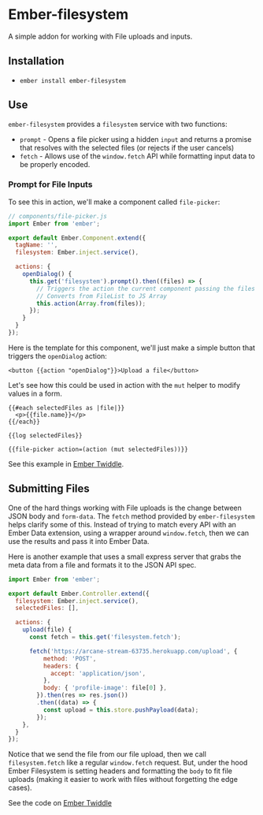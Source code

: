 # Ember-filesystem

A simple addon for working with File uploads and inputs.

## Installation

* `ember install ember-filesystem`

## Use

`ember-filesystem` provides a `filesystem` service with two functions:

* `prompt` - Opens a file picker using a hidden `input` and returns a promise that resolves with the selected files (or rejects if the user cancels)
* `fetch` - Allows use of the `window.fetch` API while formatting input data to be properly encoded.

### Prompt for File Inputs

To see this in action, we'll make a component called `file-picker`:

```js
// components/file-picker.js
import Ember from 'ember';

export default Ember.Component.extend({
  tagName: '',
  filesystem: Ember.inject.service(),

  actions: {
    openDialog() {
      this.get('filesystem').prompt().then((files) => {
        // Triggers the action the current component passing the files that were selected
        // Converts from FileList to JS Array
        this.action(Array.from(files));
      });
    }
  }
});
```

Here is the template for this component, we'll just make a simple button that triggers the `openDialog` action:

```htmlbars
<button {{action "openDialog"}}>Upload a file</button>
```

Let's see how this could be used in action with the `mut` helper to modify values in a form.

```htmlbars
{{#each selectedFiles as |file|}}
  <p>{{file.name}}</p>
{{/each}}

{{log selectedFiles}}

{{file-picker action=(action (mut selectedFiles))}}
```

See this example in [Ember Twiddle](https://ember-twiddle.com/06a8ed4dd62a5ae9f4ec95d46a9f7662).

## Submitting Files

One of the hard things working with File uploads is the change between JSON body and `form-data`.
The `fetch` method provided by `ember-filesystem` helps clarify some of this.
Instead of trying to match every API with an Ember Data extension, using a wrapper around `window.fetch`, then we can use the results and pass it into Ember Data.

Here is another example that uses a small express server that grabs the meta data from a file and formats it to the JSON API spec.


```js
import Ember from 'ember';

export default Ember.Controller.extend({
  filesystem: Ember.inject.service(),
  selectedFiles: [],

  actions: {
    upload(file) {
      const fetch = this.get('filesystem.fetch');

      fetch('https://arcane-stream-63735.herokuapp.com/upload', {
          method: 'POST',
          headers: {
            accept: 'application/json',
          },
          body: { 'profile-image': file[0] },
        }).then(res => res.json())
        .then((data) => {
          const upload = this.store.pushPayload(data);
        });
    },
  }
});
```

Notice that we send the file from our file upload, then we call `filesystem.fetch` like a regular `window.fetch` request.
But, under the hood Ember Filesystem is setting headers and formatting the `body` to fit file uploads (making it easier to work with files without forgetting the edge cases).

See the code on [Ember Twiddle](https://ember-twiddle.com/06a8ed4dd62a5ae9f4ec95d46a9f7662?openFiles=controllers.application.js%2C)
